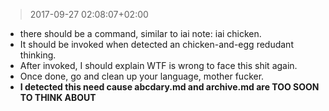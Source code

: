 
> 2017-09-27 02:08:07+02:00

- there should be a command, similar to iai note: iai chicken.
- It should be invoked when detected an chicken-and-egg redudant thinking.
- After invoked, I should explain WTF is wrong to face this shit again.
- Once done, go and clean up your language, mother fucker.
- **I detected this need cause abcdary.md and archive.md are TOO SOON TO THINK ABOUT**
